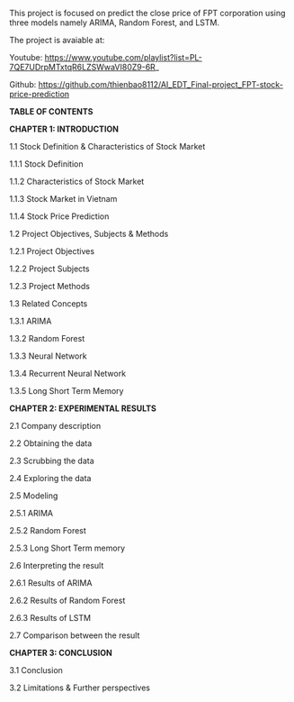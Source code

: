 This project is focused on predict the close price of FPT corporation using three models namely ARIMA, Random Forest, and LSTM. 

The project is avaiable at:

Youtube: https://www.youtube.com/playlist?list=PL-7QE7UDrpMTxtqR6LZSWwaVI80Z9-6R_

Github: https://github.com/thienbao8112/AI_EDT_Final-project_FPT-stock-price-prediction

**TABLE OF CONTENTS**

**CHAPTER 1: INTRODUCTION**

1.1 Stock Definition & Characteristics of Stock Market

  1.1.1 Stock Definition
  
  1.1.2 Characteristics of Stock Market
  
  1.1.3 Stock Market in Vietnam
  
  1.1.4 Stock Price Prediction
  
1.2 Project Objectives, Subjects & Methods

  1.2.1 Project Objectives
  
  1.2.2 Project Subjects
  
  1.2.3 Project Methods
  
1.3 Related Concepts

  1.3.1 ARIMA
  
  1.3.2 Random Forest 
  
  1.3.3 Neural Network
  
  1.3.4 Recurrent Neural Network
  
  1.3.5 Long Short Term Memory
  
  
**CHAPTER 2: EXPERIMENTAL RESULTS**

2.1 Company description

2.2 Obtaining the data

2.3 Scrubbing the data

2.4 Exploring the data

2.5 Modeling

  2.5.1 ARIMA
  
  2.5.2 Random Forest
  
  2.5.3 Long Short Term memory
  
2.6 Interpreting the result

  2.6.1 Results of ARIMA
  
  2.6.2 Results of Random Forest
  
  2.6.3 Results of LSTM
  
2.7 Comparison between the result 


**CHAPTER 3: CONCLUSION**

3.1 Conclusion

3.2 Limitations & Further perspectives
